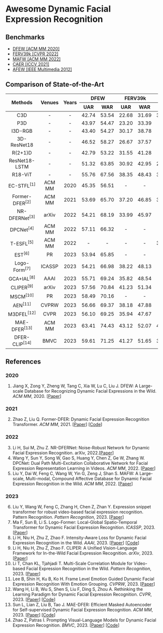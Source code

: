 # Awesome Dynamic Facial Expression Recognition

## Benchmarks 
  - [DFEW [ACM MM 2020]](https://dfew-dataset.github.io/)
  - [FERV39k [CVPR 2022]](https://wangyanckxx.github.io/Proj_CVPR2022_FERV39k.html)
  - [MAFW [ACM MM 2022]](https://mafw-database.github.io/MAFW/)
  - [CAER [ICCV 2021]](https://caer-dataset.github.io/)
  - [AFEW [IEEE Multimedia 2012]](https://cs.anu.edu.au/few/AFEW.html)

## Comparison of State-of-the-Art
<table>
<thead>
  <tr>
    <th style="text-align: center" rowspan="2">Methods</th>
    <th style="text-align: center" rowspan="2">Venues</th>
    <th style="text-align: center" rowspan="2">Years</th>
    <th style="text-align: center" colspan="2">DFEW</th>
    <th style="text-align: center" colspan="2">FERV39k</th>
    <th style="text-align: center" colspan="2">MAFW</th>
  </tr>
  <tr>
    <th style="text-align: center">UAR</th>
    <th style="text-align: center">WAR</th>
    <th style="text-align: center">UAR</th>
    <th style="text-align: center">WAR</th>
    <th style="text-align: center">UAR</th>
    <th style="text-align: center">WAR</th>
  </tr>
</thead>
<tbody>
  <tr>
    <td style="text-align: center">C3D</td>
    <td style="text-align: center">-</td>
    <td style="text-align: center">-</td>
    <td style="text-align: center">42.74</td>
    <td style="text-align: center">53.54</td>
    <td style="text-align: center">22.68</td>
    <td style="text-align: center">31.69</td>
    <td style="text-align: center">31.17 </td>
    <td style="text-align: center">42.25 </td>
  </tr>
  <tr>
    <td style="text-align: center">P3D</td>
    <td style="text-align: center">-</td>
    <td style="text-align: center">-</td>
    <td style="text-align: center">43.97</td>
    <td style="text-align: center">54.47</td>
    <td style="text-align: center">23.20</td>
    <td style="text-align: center">33.39</td>
    <td style="text-align: center">-</td>
    <td style="text-align: center">-</td>
  </tr>
  <tr>
    <td style="text-align: center">I3D-RGB</td>
    <td style="text-align: center">-</td>
    <td style="text-align: center">-</td>
    <td style="text-align: center">43.40</td>
    <td style="text-align: center">54.27</td>
    <td style="text-align: center">30.17</td>
    <td style="text-align: center">38.78</td>
    <td style="text-align: center">-</td>
    <td style="text-align: center">-</td>
  </tr>
  <tr>
    <td style="text-align: center">3D-ResNet18</td>
    <td style="text-align: center">-</td>
    <td style="text-align: center">-</td>
    <td style="text-align: center">46.52</td>
    <td style="text-align: center">58.27</td>
    <td style="text-align: center">26.67</td>
    <td style="text-align: center">37.57</td>
    <td style="text-align: center">-</td>
    <td style="text-align: center">-</td>
  </tr>
  <tr>
    <td style="text-align: center">R(2+1)D</td>
    <td style="text-align: center">-</td>
    <td style="text-align: center">-</td>
    <td style="text-align: center">42.79</td>
    <td style="text-align: center">53.22</td>
    <td style="text-align: center">31.55</td>
    <td style="text-align: center">41.28</td>
    <td style="text-align: center">-</td>
    <td style="text-align: center">-</td>
  </tr>
  <tr>
    <td style="text-align: center">ResNet18-LSTM</td>
    <td style="text-align: center">-</td>
    <td style="text-align: center">-</td>
    <td style="text-align: center">51.32</td>
    <td style="text-align: center">63.85</td>
    <td style="text-align: center">30.92</td>
    <td style="text-align: center">42.95</td>
    <td style="text-align: center">28.08</td>
    <td style="text-align: center">39.38</td>
  </tr>
  <tr>
    <td style="text-align: center">R18-ViT</td>
    <td style="text-align: center">-</td>
    <td style="text-align: center">-</td>
    <td style="text-align: center">55.76</td>
    <td style="text-align: center">67.56</td>
    <td style="text-align: center">38.35</td>
    <td style="text-align: center">48.43</td>
    <td style="text-align: center">35.80</td>
    <td style="text-align: center">47.72</td>
  </tr>
  <tr>
    <td style="text-align: center">EC-STFL<sup>[1]</sup></td>
    <td style="text-align: center">ACM MM</td>
    <td style="text-align: center">2020</td>
    <td style="text-align: center">45.35</td>
    <td style="text-align: center">56.51</td>
    <td style="text-align: center">-</td>
    <td style="text-align: center">-</td>
    <td style="text-align: center">-</td>
    <td style="text-align: center">-</td>
  </tr>
  <tr>
    <td style="text-align: center">Former-DFER<sup>[2]</sup></td>
    <td style="text-align: center">ACM MM</td>
    <td style="text-align: center">2021</td>
    <td style="text-align: center">53.69</td>
    <td style="text-align: center">65.70</td>
    <td style="text-align: center">37.20</td>
    <td style="text-align: center">46.85</td>
    <td style="text-align: center">31.16 </td>
    <td style="text-align: center">43.27</td>
  </tr>
  <tr>
    <td style="text-align: center">NR-DFERNet<sup>[3]</sup></td>
    <td style="text-align: center">arXiv</td>
    <td style="text-align: center">2022</td>
    <td style="text-align: center">54.21</td>
    <td style="text-align: center">68.19</td>
    <td style="text-align: center">33.99</td>
    <td style="text-align: center">45.97</td>
    <td style="text-align: center">-</td>
    <td style="text-align: center">-</td>
  </tr>
  <tr>
    <td style="text-align: center">DPCNet<sup>[4]</sup></td>
    <td style="text-align: center">ACM MM</td>
    <td style="text-align: center">2022</td>
    <td style="text-align: center">57.11</td>
    <td style="text-align: center">66.32</td>
    <td style="text-align: center">-</td>
    <td style="text-align: center">-</td>
    <td style="text-align: center">-</td>
    <td style="text-align: center">-</td>
  </tr>
  <tr>
    <td style="text-align: center">T-ESFL<sup>[5]</sup></td>
    <td style="text-align: center">ACM MM</td>
    <td style="text-align: center">2022</td>
    <td style="text-align: center">-</td>
    <td style="text-align: center">-</td>
    <td style="text-align: center">-</td>
    <td style="text-align: center">-</td>
    <td style="text-align: center">33.28 </td>
    <td style="text-align: center">48.18</td>
  </tr>
  <tr>
    <td style="text-align: center">EST<sup>[6]</sup></td>
    <td style="text-align: center">PR</td>
    <td style="text-align: center">2023</td>
    <td style="text-align: center">53.94</td>
    <td style="text-align: center">65.85</td>
    <td style="text-align: center">-</td>
    <td style="text-align: center">-</td>
    <td style="text-align: center">-</td>
    <td style="text-align: center">-</td>
  </tr>
  <tr>
    <td style="text-align: center">Logo-Form<sup>[7]</sup></td>
    <td style="text-align: center">ICASSP</td>
    <td style="text-align: center">2023</td>
    <td style="text-align: center">54.21</td>
    <td style="text-align: center">66.98</td>
    <td style="text-align: center">38.22</td>
    <td style="text-align: center">48.13</td>
    <td style="text-align: center">-</td>
    <td style="text-align: center">-</td>
  </tr>
  <tr>
    <td style="text-align: center">GCA+IAL<sup>[8]</sup></td>
    <td style="text-align: center">AAAI</td>
    <td style="text-align: center">2023</td>
    <td style="text-align: center">55.71</td>
    <td style="text-align: center">69.24</td>
    <td style="text-align: center">35.82</td>
    <td style="text-align: center">48.54</td>
    <td style="text-align: center">-</td>
    <td style="text-align: center">-</td>
  </tr>
  <tr>
    <td style="text-align: center">CLIPER<sup>[9]</sup></td>
    <td style="text-align: center">arXiv</td>
    <td style="text-align: center">2023</td>
    <td style="text-align: center">57.56</td>
    <td style="text-align: center">70.84</td>
    <td style="text-align: center">41.23</td>
    <td style="text-align: center">51.34</td>
    <td style="text-align: center">-</td>
    <td style="text-align: center">-</td>
  </tr>
  <tr>
    <td style="text-align: center">MSCM<sup>[10]</sup></td>
    <td style="text-align: center">PR</td>
    <td style="text-align: center">2023</td>
    <td style="text-align: center">58.49</td>
    <td style="text-align: center">70.16</td>
    <td style="text-align: center">-</td>
    <td style="text-align: center">-</td>
    <td style="text-align: center">-</td>
    <td style="text-align: center">-</td>
  </tr>
  <tr>
    <td style="text-align: center">AEN<sup>[11]</sup></td>
    <td style="text-align: center">CVPRW</td>
    <td style="text-align: center">2023</td>
    <td style="text-align: center">56.66</td>
    <td style="text-align: center">69.37</td>
    <td style="text-align: center">38.18</td>
    <td style="text-align: center">47.88</td>
    <td style="text-align: center">-</td>
    <td style="text-align: center">-</td>
  </tr>
  <tr>
    <td style="text-align: center">M3DFEL<sup>[12]</sup></td>
    <td style="text-align: center">CVPR</td>
    <td style="text-align: center">2023</td>
    <td style="text-align: center">56.10</td>
    <td style="text-align: center">69.25</td>
    <td style="text-align: center">35.94</td>
    <td style="text-align: center">47.67</td>
    <td style="text-align: center">-</td>
    <td style="text-align: center">-</td>
  </tr>
  <tr>
    <td style="text-align: center">MAE-DFER<sup>[13]</sup></td>
    <td style="text-align: center">ACM MM</td>
    <td style="text-align: center">2023</td>
    <td style="text-align: center">63.41</td>
    <td style="text-align: center">74.43</td>
    <td style="text-align: center">43.12</td>
    <td style="text-align: center">52.07</td>
    <td style="text-align: center">41.62</td>
    <td style="text-align: center">54.31</td>
  </tr>
  <tr>
    <td style="text-align: center">DFER-CLIP<sup>[14]</sup></td>
    <td style="text-align: center">BMVC</td>
    <td style="text-align: center">2023</td>
    <td style="text-align: center">59.61</td>
    <td style="text-align: center">71.25</td>
    <td style="text-align: center">41.27</td>
    <td style="text-align: center">51.65</td>
    <td style="text-align: center">39.89</td>
    <td style="text-align: center">52.55</td>
  </tr> 
<!-- copy this to add new methods
  <tr>
    <td style="text-align: center"></td>
    <td style="text-align: center"></td>
    <td style="text-align: center"></td>
    <td style="text-align: center"></td>
    <td style="text-align: center"></td>
    <td style="text-align: center"></td>
    <td style="text-align: center"></td>
    <td style="text-align: center"></td>
    <td style="text-align: center"></td>
  </tr> 
-->
</tbody>
</table>

## References
<!-- Using Vancouver Format -->
### 2020
1. Jiang X, Zong Y, Zheng W, Tang C, Xia W, Lu C, Liu J. DFEW: A Large-scale Database for Recognizing Dynamic Facial Expressions in the Wild. *ACM MM*, 2020. [[Paper](https://doi.org/10.1145/3394171.3413620)]
### 2021
2. Zhao Z, Liu Q. Former-DFER: Dynamic Facial Expression Recognition Transformer. *ACM MM*, 2021. [[Paper](https://doi.org/10.1145/3474085.3475292)] [[Code](https://github.com/zengqunzhao/Former-DFER)]
### 2022
3. Li H, Sui M, Zhu Z. NR-DFERNet: Noise-Robust Network for Dynamic Facial Expression Recognition. arXiv, 2022.[[Paper](https://arxiv.org/abs/2206.04975)]
4. Wang Y, Sun Y, Song W, Gao S, Huang Y, Chen Z, Ge W, Zhang W. DPCNet: Dual Path Multi-Excitation Collaborative Network for Facial Expression Representation Learning in Videos. *ACM MM*, 2022. [[Paper](https://doi.org/10.1145/3503161.3547865)]
5. Liu Y, Dai W, Feng C, Wang W, Yin G, Zeng J, Shan S. MAFW: A Large-scale, Multi-modal, Compound Affective Database for Dynamic Facial Expression Recognition in the Wild. *ACM MM*, 2022. [[Paper](https://mafw-database.github.io/MAFW/)]
### 2023
6. Liu Y, Wang W, Feng C, Zhang H, Chen Z, Zhan Y. Expression snippet transformer for robust video-based facial expression recognition. Pattern Recognition. *Pattern Recognition*, 2023. [[Paper](https://doi.org/10.1016/j.patcog.2023.109368)]
7. Ma F, Sun B, Li S. Logo-Former: Local-Global Spatio-Temporal Transformer for Dynamic Facial Expression Recognition. *ICASSP*, 2023. [[Paper](https://ieeexplore.ieee.org/abstract/document/10095448)]
8. Li H, Niu H, Zhu Z, Zhao F. Intensity-Aware Loss for Dynamic Facial Expression Recognition in the Wild. *AAAI*, 2023. [[Paper](https://arxiv.org/abs/2208.10335)] [[Code](https://github.com/muse1998/IAL-for-Facial-Expression-Recognition)] 
9. Li H, Niu H, Zhu Z, Zhao F. CLIPER: A Unified Vision-Language Framework for In-the-Wild Facial Expression Recognition. *arXiv*, 2023. [[Paper](https://arxiv.org/abs/2303.00193)] 
10. Li T, Chan KL, Tjahjadi T. Multi-Scale Correlation Module for Video-based Facial Expression Recognition in the Wild. *Pattern Recognition*, 2023. [[Paper](https://doi.org/10.1016/j.patcog.2023.109691)]
11. Lee B, Shin H, Ku B, Ko H. Frame Level Emotion Guided Dynamic Facial Expression Recognition With Emotion Grouping. *CVPRW*, 2023. [[Paper](https://openaccess.thecvf.com/content/CVPR2023/html/Wang_Rethinking_the_Learning_Paradigm_for_Dynamic_Facial_Expression_Recognition_CVPR_2023_paper.html)] 
12. Wang H, Li B, Wu S, Shen S, Liu F, Ding S, Zhou A. Rethinking the Learning Paradigm for Dynamic Facial Expression Recognition. *CVPR*, 2023. [[Paper](https://openaccess.thecvf.com/content/CVPR2023/html/Wang_Rethinking_the_Learning_Paradigm_for_Dynamic_Facial_Expression_Recognition_CVPR_2023_paper.html)] [[Code](https://github.com/faceeyes/M3DFEL)]
13. Sun L, Lian Z, Liu B, Tao J. MAE-DFER: Efficient Masked Autoencoder for Self-supervised Dynamic Facial Expression Recognition. *ACM MM*, 2023. [[Paper](https://arxiv.org/abs/2307.02227)] [[Code](https://github.com/sunlicai/MAE-DFER)]
14. Zhao Z, Patras I. Prompting Visual-Language Models for Dynamic Facial Expression Recognition. *BMVC*, 2023. [[Paper](https://arxiv.org/abs/2308.13382)] [[Code](https://github.com/zengqunzhao/DFER-CLIP)]
